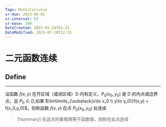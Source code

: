```yaml
---
Tags: Math/Calculus 
sr-due: 2023-09-01
sr-interval: 53
sr-ease: 290
DateCreated: 2023-05-24T01:33
DateModified: 2023-07-10T22:33
---
```

# 二元函数连续

## Define
---
设函数 $f(x,y)$ 在开区域（或闭区域）D 内有定义，$P_0(x_0,y_0)$ 是 D 的内点或边界点，且 $P_0 \in D$,如果 $\lim\limits_{\substack{x\to x_0 \\ y\to y_0}}f(x,y) = f(x_0,y_0)$，则称函数 $f(x,y)$ 在点 $P_0(x_0,y_0)$ 处连续

> [!summary]
>  在这点的重极限等于函数值，则称在此点连续
